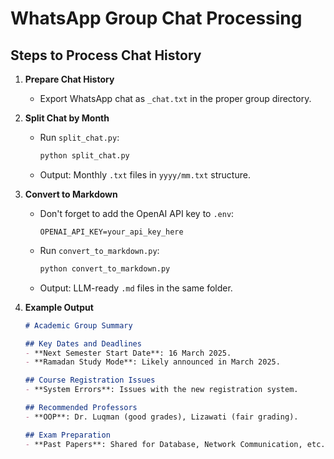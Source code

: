 # WhatsApp Group Chat Processing

## Steps to Process Chat History

1. **Prepare Chat History**  
   - Export WhatsApp chat as `_chat.txt` in the proper group directory.

2. **Split Chat by Month**  
   - Run `split_chat.py`:  
     ```bash
     python split_chat.py
     ```  
   - Output: Monthly `.txt` files in `yyyy/mm.txt` structure.

3. **Convert to Markdown**  
   - Don't forget to add the OpenAI API key to `.env`:  
     ```
     OPENAI_API_KEY=your_api_key_here
     ```  
   - Run `convert_to_markdown.py`:  
     ```bash
     python convert_to_markdown.py
     ```  
   - Output: LLM-ready `.md` files in the same folder.

4. **Example Output**  
   ```markdown
   # Academic Group Summary

   ## Key Dates and Deadlines
   - **Next Semester Start Date**: 16 March 2025.
   - **Ramadan Study Mode**: Likely announced in March 2025.

   ## Course Registration Issues
   - **System Errors**: Issues with the new registration system.

   ## Recommended Professors
   - **OOP**: Dr. Luqman (good grades), Lizawati (fair grading).

   ## Exam Preparation
   - **Past Papers**: Shared for Database, Network Communication, etc.